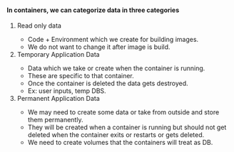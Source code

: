 #### In containers, we can categorize data in three categories

<ol>
<li>Read only data</li>
<ul>
<li>Code + Environment which we create for building images.</li>
<li>We do not want to change it after image is build.</li>
</ul>

<li>Temporary Application Data</li>
<ul>
<li>Data which we take or create when the container is running.</li>
<li>These are specific to that container.</li>
<li>Once the container is deleted the data gets destroyed.</li>
<li>Ex: user inputs, temp DBS.</li>
</ul>


<li>Permanent Application Data</li>
<ul>
<li>We may need to create some data or take from outside and store them permanently.</li>
<li>They will be created when a container is running but should not get deleted when the container exits or restarts or gets deleted.</li>
<li>We need to create volumes that the containers will treat as DB.</li>
</ul>
</ol>